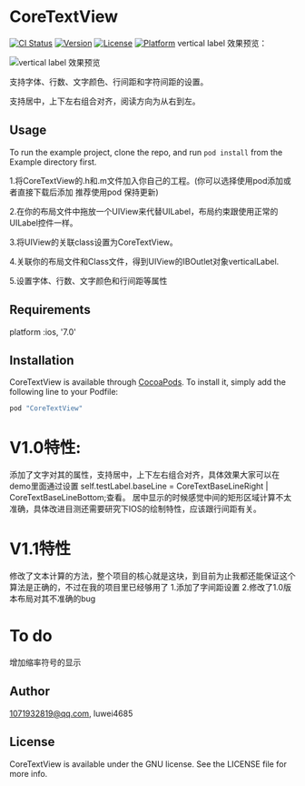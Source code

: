 # CoreTextView

[![CI Status](http://img.shields.io/travis/1071932819@qq.com/CoreTextView.svg?style=flat)](https://travis-ci.org/1071932819@qq.com/CoreTextView)
[![Version](https://img.shields.io/cocoapods/v/CoreTextView.svg?style=flat)](http://cocoapods.org/pods/CoreTextView)
[![License](https://img.shields.io/cocoapods/l/CoreTextView.svg?style=flat)](http://cocoapods.org/pods/CoreTextView)
[![Platform](https://img.shields.io/cocoapods/p/CoreTextView.svg?style=flat)](http://cocoapods.org/pods/CoreTextView)
vertical label 效果预览：

![vertical label 效果预览](https://github.com/luwei2012/CoreTextView/blob/master/releaseV1.1.png)

支持字体、行数、文字颜色、行间距和字符间距的设置。

支持居中，上下左右组合对齐，阅读方向为从右到左。

## Usage

To run the example project, clone the repo, and run `pod install` from the Example directory first.

1.将CoreTextView的.h和.m文件加入你自己的工程。(你可以选择使用pod添加或者直接下载后添加 推荐使用pod 保持更新)

2.在你的布局文件中拖放一个UIView来代替UILabel，布局约束跟使用正常的UILabel控件一样。

3.将UIView的关联class设置为CoreTextView。

4.关联你的布局文件和Class文件，得到UIView的IBOutlet对象verticalLabel.

5.设置字体、行数、文字颜色和行间距等属性

## Requirements

platform :ios, '7.0'

## Installation

CoreTextView is available through [CocoaPods](http://cocoapods.org). To install
it, simply add the following line to your Podfile:

```ruby
pod "CoreTextView"
```
# V1.0特性:

添加了文字对其的属性，支持居中，上下左右组合对齐，具体效果大家可以在demo里面通过设置
self.testLabel.baseLine = CoreTextBaseLineRight | CoreTextBaseLineBottom;查看。
居中显示的时候感觉中间的矩形区域计算不太准确，具体改进目测还需要研究下IOS的绘制特性，应该跟行间距有关。

# V1.1特性
修改了文本计算的方法，整个项目的核心就是这块，到目前为止我都还能保证这个算法是正确的，不过在我的项目里已经够用了
1.添加了字间距设置
2.修改了1.0版本布局对其不准确的bug

# To do
增加缩率符号的显示

## Author

1071932819@qq.com, luwei4685

## License

CoreTextView is available under the GNU license. See the LICENSE file for more info.

